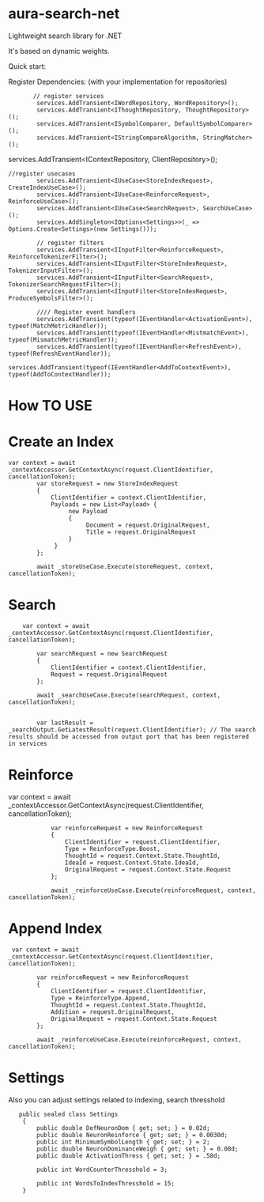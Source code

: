 # aura-search-net
Lightweight search library for .NET 

It's based on dynamic weights. 

Quick start:  

Register Dependencies: (with your implementation for repositories) 


           // register services
            services.AddTransient<IWordRepository, WordRepository>();
            services.AddTransient<IThoughtRepository, ThoughtRepository>();
            services.AddTransient<ISymbolComparer, DefaultSymbolComparer>();
            services.AddTransient<IStringCompareAlgorithm, StringMatcher>(); 
            
            
   services.AddTransient<IContextRepository, ClientRepository>(); 
   
   
    //register usecases  
            services.AddTransient<IUseCase<StoreIndexRequest>, CreateIndexUseCase>(); 
            services.AddTransient<IUseCase<ReinforceRequest>, ReinforceUseCase>(); 
            services.AddTransient<IUseCase<SearchRequest>, SearchUseCase>(); 
            services.AddSingleton<IOptions<Settings>>(_ => Options.Create<Settings>(new Settings()));

            // register filters  
            services.AddTransient<IInputFilter<ReinforceRequest>, ReinforceTokenizerFilter>();
            services.AddTransient<IInputFilter<StoreIndexRequest>, TokenizerInputFilter>();
            services.AddTransient<IInputFilter<SearchRequest>, TokenizerSearchRequestFilter>();
            services.AddTransient<IInputFilter<StoreIndexRequest>, ProduceSymbolsFilter>();

            //// Register event handlers 
            services.AddTransient(typeof(IEventHandler<ActivationEvent>), typeof(MatchMetricHandler));
            services.AddTransient(typeof(IEventHandler<MistmatchEvent>), typeof(MismatchMetricHandler));
            services.AddTransient(typeof(IEventHandler<RefreshEvent>), typeof(RefreshEventHandler));
            services.AddTransient(typeof(IEventHandler<AddToContextEvent>), typeof(AddToContextHandler));
            
            
# How TO USE


# Create an Index 

    var context = await _contextAccessor.GetContextAsync(request.ClientIdentifier, cancellationToken);
            var storeRequest = new StoreIndexRequest
            {
                ClientIdentifier = context.ClientIdentifier,
                Payloads = new List<Payload> {
                     new Payload
                     {
                          Document = request.OriginalRequest,
                          Title = request.OriginalRequest
                     }
                 }
            };

            await _storeUseCase.Execute(storeRequest, context, cancellationToken);
            
 # Search 

        var context = await _contextAccessor.GetContextAsync(request.ClientIdentifier, cancellationToken);

            var searchRequest = new SearchRequest
            {
                ClientIdentifier = context.ClientIdentifier,
                Request = request.OriginalRequest
            };

            await _searchUseCase.Execute(searchRequest, context, cancellationToken);
 

            var lastResult = _searchOutput.GetLatestResult(request.ClientIdentifier); // The search results should be accessed from output port that has been registered in services  
            
 # Reinforce 
 
 
  var context = await _contextAccessor.GetContextAsync(request.ClientIdentifier, cancellationToken);

                var reinforceRequest = new ReinforceRequest
                {
                    ClientIdentifier = request.ClientIdentifier,
                    Type = ReinforceType.Boost,
                    ThoughtId = request.Context.State.ThoughtId,
                    IdeaId = request.Context.State.IdeaId,
                    OriginalRequest = request.Context.State.Request
                };

                await _reinforceUseCase.Execute(reinforceRequest, context, cancellationToken);
                
                
                
  # Append Index  
  
     var context = await _contextAccessor.GetContextAsync(request.ClientIdentifier, cancellationToken);

            var reinforceRequest = new ReinforceRequest
            {
                ClientIdentifier = request.ClientIdentifier,
                Type = ReinforceType.Append,
                ThoughtId = request.Context.State.ThoughtId,
                Addition = request.OriginalRequest,
                OriginalRequest = request.Context.State.Request
            };

            await _reinforceUseCase.Execute(reinforceRequest, context, cancellationToken);


# Settings 

Also you can adjust settings related to indexing, search thresshold 

```
   public sealed class Settings
    {
        public double DefNeuronDom { get; set; } = 0.02d;
        public double NeuronReinforce { get; set; } = 0.0030d;
        public int MinimumSymbolLength { get; set; } = 2;
        public double NeuronDominanceWeigh { get; set; } = 0.08d;
        public double ActivationThress { get; set; } = .58d;
      
        public int WordCounterThresshold = 3;

        public int WordsToIndexThresshold = 15; 
    } 
```
            
